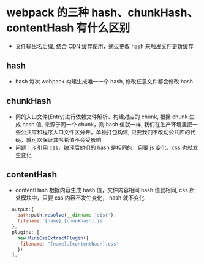 # webpack 的三种 hash、chunkHash、contentHash 有什么区别

- 文件输出名后缀, 结合 CDN 缓存使用，通过更改 hash 来触发文件更新缓存

## hash

- hash 每次 webpack 构建生成唯一一个 hash, 修改任意文件都会修改 hash

## chunkHash

- 同的入口文件(Entry)进行依赖文件解析、构建对应的 chunk, 根据 chunk 生成 hash 值, 来源于同一个 chunk，则 hash 值就一样, 我们在生产环境里把一些公共库和程序入口文件区分开，单独打包构建, 只要我们不改动公共库的代码，就可以保证其哈希值不会受影响
- 问题：js 引用 css，编译后他们的 hash 是相同的，只要 js 变化，css 也就发生变化

## contentHash

- contentHash 根据内容生成 hash 值，文件内容相同 hash 值就相同, css 所处模块中，只要 css 内容不发生变化， hash 就不变化

```js
  output:{
    path:path.resolve(__dirname,'dist'),
    filename:'[name].[chunkhash].js'
  },
  plugins: [
    new MiniCssExtractPlugin({
     filename: "[name].[contenthash].css"
    })
  ],
```
